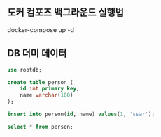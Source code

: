## 도커 컴포즈 백그라운드 실행법
docker-compose up -d

## DB 더미 데이터
```sql
use rootdb;

create table person (
	id int primary key,
    name varchar(100)
);

insert into person(id, name) values(1, 'ssar');

select * from person;
```
